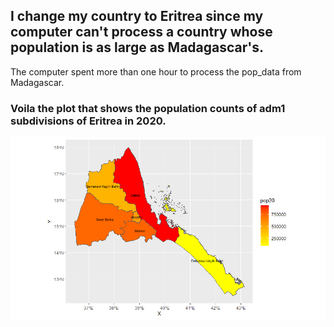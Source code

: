 ## I change my country to Eritrea since my computer can't process a country whose population is as large as Madagascar's. 
The computer spent more than one hour to process the pop_data from Madagascar. 
### Voila the plot that shows the population counts of adm1 subdivisions of Eritrea in 2020.
![](eri_pop20.png)
